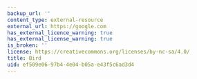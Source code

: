 ```yaml
---
backup_url: ''
content_type: external-resource
external_url: https://google.com
has_external_licence_warning: true
has_external_license_warning: true
is_broken: ''
license: https://creativecommons.org/licenses/by-nc-sa/4.0/
title: Bird
uid: ef509e06-97b4-4e04-b05a-e43f5c6ad3d4
---
```

